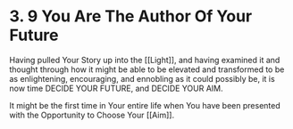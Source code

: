 # 3. 9 You Are The Author Of Your Future
Having pulled Your Story up into the [[Light]], and having examined it and thought through how it might be able to be elevated and transformed to be as enlightening, encouraging, and ennobling as it could possibly be, it is now time DECIDE YOUR FUTURE, and DECIDE YOUR AIM. 

It might be the first time in Your entire life when You have been presented with the Opportunity to Choose Your [[Aim]].



